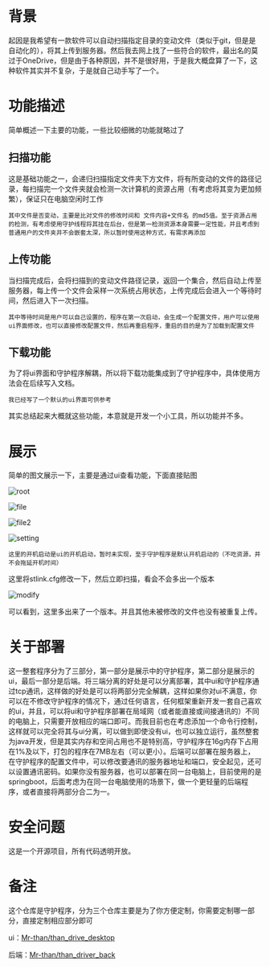 # 背景

起因是我希望有一款软件可以自动扫描指定目录的变动文件（类似于git，但是是自动化的），将其上传到服务器。然后我去网上找了一些符合的软件，最出名的莫过于OneDrive，但是由于各种原因，并不是很好用，于是我大概盘算了一下，这种软件其实并不复杂，于是就自己动手写了一个。

# 功能描述

简单概述一下主要的功能，一些比较细微的功能就略过了

## 扫描功能

这是基础功能之一，会递归扫描指定文件夹下方文件，将有所变动的文件的路径记录，每扫描完一个文件夹就会检测一次计算机的资源占用（有考虑将其变为更加频繁），保证只在电脑空闲时工作

`其中文件是否变动，主要是比对文件的修改时间和 文件内容+文件名 的md5值。至于资源占用的检测，有考虑使用守护线程将其挂在后台，但是第一检测资源本身需要一定性能，并且考虑到普通用户的文件夹并不会嵌套太深，所以暂时使用这种方式，有需求再添加`

## 上传功能

当扫描完成后，会将扫描到的变动文件路径记录，返回一个集合，然后自动上传至服务器，每上传一个文件会采样一次系统占用状态，上传完成后会进入一个等待时间，然后进入下一次扫描。

`其中等待时间是用户可以自己设置的，程序在第一次启动，会生成一个配置文件，用户可以使用ui界面修改，也可以直接修改配置文件，然后再重启程序，重启的目的是为了加载到配置文件`

## 下载功能

为了将ui界面和守护程序解耦，所以将下载功能集成到了守护程序中，具体使用方法会在后续写入文档。

`我已经写了一个默认的ui界面可供参考`

其实总结起来大概就这些功能，本意就是开发一个小工具，所以功能并不多。

# 展示

简单的图文展示一下，主要是通过ui查看功能，下面直接贴图



![root](images/root.png)

![file](images/file.png)

![file2](images/file2.png)

![setting](images/setting.png)

`这里的开机启动是ui的开机启动，暂时未实现，至于守护程序是默认开机启动的（不吃资源，并不会拖延开机时间）`

这里将stlink.cfg修改一下，然后立即扫描，看会不会多出一个版本

![modify](images/modify.gif)

可以看到，这里多出来了一个版本。并且其他未被修改的文件也没有被重复上传。

# 关于部署

这一整套程序分为了三部分，第一部分是展示中的守护程序，第二部分是展示的ui，最后一部分是后端。将三端分离的好处是可以分离部署，其中ui和守护程序通过tcp通讯，这样做的好处是可以将两部分完全解耦，这样如果你对ui不满意，你可以在不修改守护程序的情况下，通过任何语言，任何框架重新开发一套自己喜欢的ui，并且，可以将ui和守护程序部署在局域网（或者能直接或间接通讯的）不同的电脑上，只需要开放相应的端口即可。而我目前也在考虑添加一个命令行控制，这样就可以完全将其与ui分离，可以做到即使没有ui，也可以独立运行，虽然整套为java开发，但是其实内存和空间占用也不是特别高，守护程序在16g内存下占用在1%及以下，打包的程序在7MB左右（可以更小）。后端可以部署在服务器上，在守护程序的配置文件中，可以修改要通讯的服务器地址和端口，安全起见，还可以设置通讯密码。如果你没有服务器，也可以部署在同一台电脑上，目前使用的是springboot，后面考虑为在同一台电脑使用的场景下，做一个更轻量的后端程序，或者直接将两部分合二为一。

# 安全问题

这是一个开源项目，所有代码透明开放。

# 备注

这个仓库是守护程序，分为三个仓库主要是为了你方便定制，你需要定制哪一部分，直接定制相应部分即可

ui：[Mr-than/than_drive_desktop](https://github.com/Mr-than/than_drive_desktop)

后端：[Mr-than/than_driver_back](https://github.com/Mr-than/than_driver_back)

